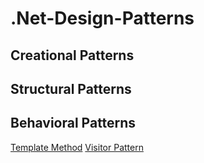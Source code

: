 # .Net-Design-Patterns

## Creational Patterns

## Structural Patterns

## Behavioral Patterns
[Template Method](https://github.com/saeb-panahifar/.Net-Design-Patterns/blob/master/Template%20Method.md)
[Visitor Pattern](https://github.com/saeb-panahifar/.Net-Design-Patterns/blob/master/Visitor%20Pattern.md)
